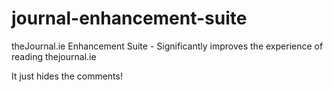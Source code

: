 # journal-enhancement-suite
theJournal.ie Enhancement Suite - Significantly improves the experience of reading thejournal.ie

It just hides the comments!
